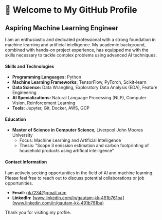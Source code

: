 👋 Welcome to My GitHub Profile
===============================
Aspiring Machine Learning Engineer 
---
I am an enthusiastic and dedicated professional with a strong foundation in machine learning and artificial intelligence. My academic background, combined with hands-on project experience, has equipped me with the skills necessary to tackle complex problems using advanced AI techniques.

#### Skills and Technologies
- **Programming Languages:** Python
- **Machine Learning Frameworks:** TensorFlow, PyTorch, Scikit-learn
- **Data Science:** Data Wrangling, Exploratory Data Analysis (EDA), Feature Engineering
- **AI Specializations:** Natural Language Processing (NLP), Computer Vision, Reinforcement Learning
- **Tools:** Jupyter, Git, Docker, AWS, GCP

#### Education
- **Master of Science in Computer Science**, Liverpool John Moores University
  - Focus: Machine Learning and Artificial Intelligence
  - Thesis: "Scope 3 emission estimation and carbon footprinting of household products using artifical intelligence"

#### Contact Information
I am actively seeking opportunities in the field of AI and machine learning. Please feel free to reach out to discuss potential collaborations or job opportunities.
- **Email:** [gk7234@gmail.com](mailto:gk7234@gmail.com)
- **LinkedIn:** [www.linkedin.com/in/gautam-kk-491b761ba](www.linkedin.com/in/gautam-kk-491b761ba)

Thank you for visiting my profile.
